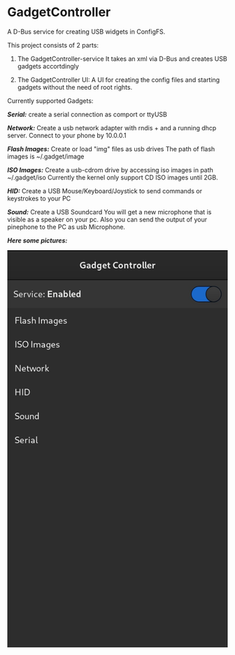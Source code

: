 # GadgetController

A D-Bus service for creating USB widgets in ConfigFS.

This project consists of 2 parts:
1. The GadgetController-service
It takes an xml via D-Bus and creates USB gadgets accortdingly

2. The GadgetController UI:
A UI for creating the config files and starting gadgets without the need of root rights.

Currently supported Gadgets:

***Serial:*** create a serial connection as comport or  ttyUSB

***Network:*** Create a usb network adapter with rndis + and a running dhcp server. Connect to your phone by 10.0.0.1

***Flash Images:*** Create or load "img" files as usb drives
The path of flash images is
~/.gadget/image

***ISO Images:*** Create a usb-cdrom drive by accessing iso images in path
~/.gadget/iso
Currently the kernel only support CD ISO images until 2GB.

***HID:***
Create a USB Mouse/Keyboard/Joystick to send commands or keystrokes to your PC

***Sound:*** Create a USB Soundcard
You will get a new microphone that is visible as a speaker on your pc.
Also you can send the output of your pinephone to the PC as usb Microphone.


***Here some pictures:***

![alt text](https://github.com/Beaerlin/gadgetcontroller/blob/main/pictures/start.jpg?raw=true)
